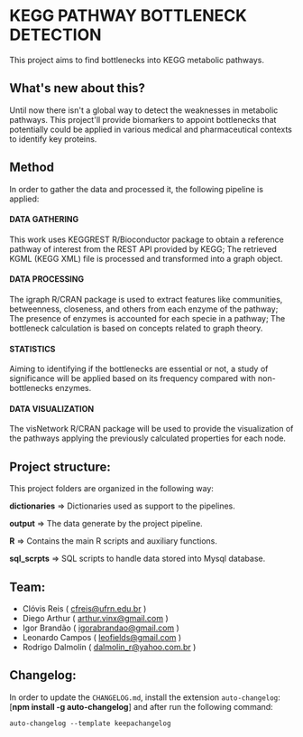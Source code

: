 # KEGG PATHWAY BOTTLENECK DETECTION
This project aims to find bottlenecks into KEGG metabolic pathways.

## What's new about this?

Until now there isn't a global way to detect the weaknesses in metabolic pathways. This project'll provide biomarkers to appoint bottlenecks that potentially could be applied in various medical and pharmaceutical contexts to identify key proteins.

## Method

In order to gather the data and processed it, the following pipeline is applied:

#### DATA GATHERING
This work uses KEGGREST R/Bioconductor package to obtain a reference pathway of interest from the REST API provided by KEGG; 
The retrieved KGML (KEGG XML) file is processed and transformed into a graph object.

#### DATA PROCESSING 
The igraph R/CRAN package is used to extract features like communities, betweenness, closeness, and others from each enzyme of the pathway; 
The presence of enzymes is accounted for each specie in a pathway; 
The bottleneck calculation is based on concepts related to graph theory.

#### STATISTICS 
Aiming to identifying if the bottlenecks are essential or not, a study of significance will be applied based on its frequency compared with non-bottlenecks enzymes.

#### DATA VISUALIZATION 
The visNetwork R/CRAN package will be used to provide the visualization of the pathways applying the previously calculated properties for each node.

## Project structure:

This project folders are organized in the following way:

**dictionaries** => Dictionaries used as support to the pipelines.

**output** => The data generate by the project pipeline.

**R** => Contains the main R scripts and auxiliary functions.

**sql_scrpts** => SQL scripts to handle data stored into Mysql database.

## Team:

* Clóvis Reis ( cfreis@ufrn.edu.br )
* Diego Arthur ( arthur.vinx@gmail.com )
* Igor Brandão ( igorabrandao@gmail.com )
* Leonardo Campos ( leofields@gmail.com )
* Rodrigo Dalmolin ( dalmolin_r@yahoo.com.br )

## Changelog:

In order to update the `CHANGELOG.md`, install the extension `auto-changelog`: [**npm install -g auto-changelog**] and after run the following command:

    auto-changelog --template keepachangelog

